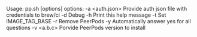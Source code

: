 Usage: pp.sh [options]
   options:
    -a <auth.json>    Provide auth json file with credentials to brew/ci
    -d                Debug
    -h                Print this help message
    -t <repo base>    Set IMAGE_TAG_BASE
    -r                Remove PeerPods
    -y                Automatically answer yes for all questions
    -v <a.b.c>        Porvide PeerPods version to install


